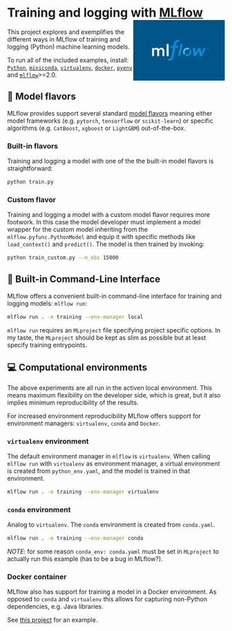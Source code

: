 # Training and logging with [MLflow](https://mlflow.org/) <img src='mlflow.jpeg' align="right" height="140" />

This project explores and exemplifies the different ways in MLflow of training and logging (Python) machine learning models. 

To run all of the included examples, install: [`Python`](https://www.python.org/downloads/), [`miniconda`](https://docs.conda.io/en/latest/miniconda.html), [`virtualenv`](https://pypi.org/project/virtualenv/), [`docker`](https://docs.docker.com/get-docker/), [`pyenv`](https://github.com/pyenv/pyenv) and [`mlflow`](https://pypi.org/project/mlflow/)>=2.0.

## :candy: Model flavors

MLflow provides support several standard [model flavors](https://mlflow.org/docs/latest/models.html#built-in-model-flavors) meaning either model frameworks (e.g. `pytorch`, `tensorflow` or `scikit-learn`) or specific algorithms (e.g. `CatBoost`, `xgboost` or `LightGBM`) out-of-the-box. 

### Built-in flavors

Training and logging a model with one of the the built-in model flavors is straightforward:

```bash
python train.py
```

### Custom flavor

Training and logging a model with a custom model flavor requires more footwork. In this case the model developer must implement a model wrapper for the custom model inheriting from the `mlflow.pyfunc.PythonModel` and equip it with specific methods like `load_context()` and `predict()`. The model is then trained by invoking:

```bash
python train_custom.py --n_obs 15000
```

## :shell: Built-in Command-Line Interface

MLflow offers a convenient built-in command-line interface for training and logging models: `mlflow run`:

```bash
mlflow run . -e training --env-manager local
```

`mlflow run` requires an `MLproject` file specifying project specific options. In my taste, the `MLproject` should be kept as slim as possible but at least specify training entrypoints.

## :computer: Computational environments

The above experiments are all run in the activen local environment. This means maximum flexibility on the developer side, which is great, but it also implies minimum reproducibility of the results. 

For increased environment reproducibility MLflow offers support for environment managers: `virtualenv`, `conda` and `Docker`.  

### `virtualenv` environment

The default environment manager in `mlflow` is `virtualenv`. When calling `mlflow run` with `virtualenv` as environment manager, a virtual environment is created from `python_env.yaml`, and the model is trained in that environment.

```bash
mlflow run . -e training --env-manager virtualenv
```

### `conda` environment

Analog to `virtualenv`. The `conda` environment is created from `conda.yaml`.

```bash
mlflow run . -e training --env-manager conda
```
*NOTE*: for some reason `conda_env: conda.yaml` must be set in `MLproject` to actually run this example (has to be a bug in MLflow?).

### Docker container

MLflow also has support for training a model in a Docker environment. As opposed to `conda` and `virtualenv` this allows for capturing non-Python dependencies, e.g. Java libraries.

See [this project](https://github.com/smaakage85/mlflowdocker) for an example.
